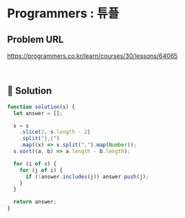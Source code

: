 # Programmers : 튜플

## Problem URL

https://programmers.co.kr/learn/courses/30/lessons/64065

<br/>

## 🚩 Solution

```js
function solution(s) {
  let answer = [];

  s = s
    .slice(2, s.length - 2)
    .split("},{")
    .map((x) => x.split(",").map(Number));
  s.sort((a, b) => a.length - b.length);

  for (i of s) {
    for (j of i) {
      if (!answer.includes(j)) answer.push(j);
    }
  }

  return answer;
}
```
